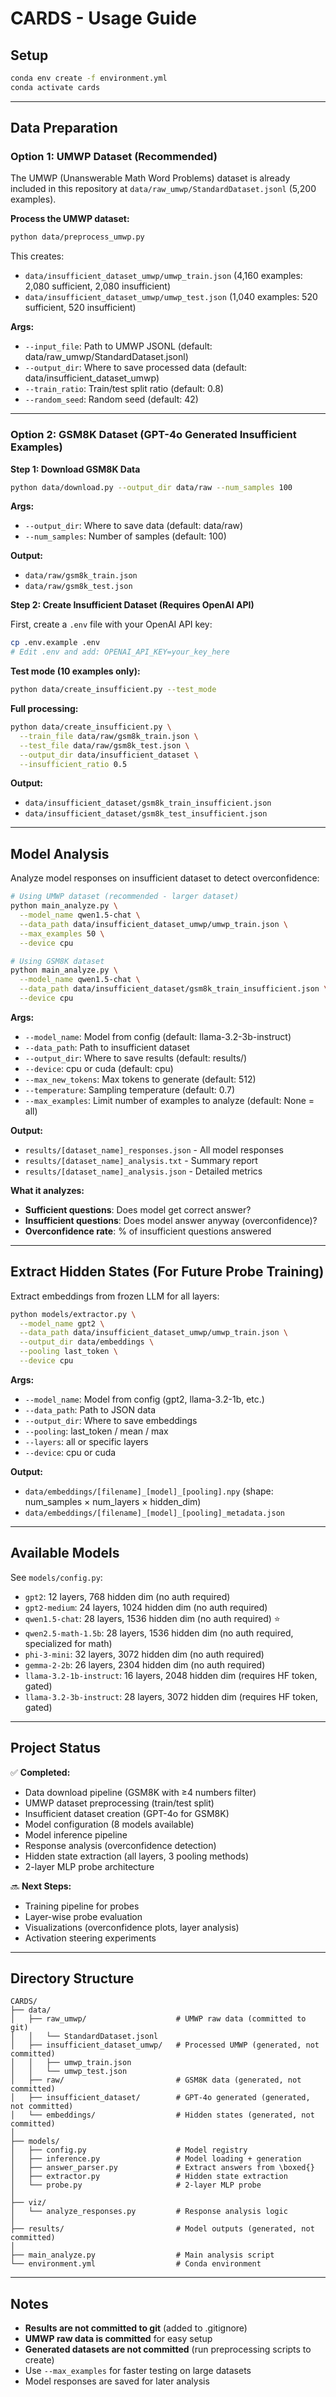 # CARDS - Usage Guide

## Setup

```bash
conda env create -f environment.yml
conda activate cards
```

---

## Data Preparation

### Option 1: UMWP Dataset (Recommended)

The UMWP (Unanswerable Math Word Problems) dataset is already included in this repository at `data/raw_umwp/StandardDataset.jsonl` (5,200 examples).

**Process the UMWP dataset:**

```bash
python data/preprocess_umwp.py
```

This creates:
- `data/insufficient_dataset_umwp/umwp_train.json` (4,160 examples: 2,080 sufficient, 2,080 insufficient)
- `data/insufficient_dataset_umwp/umwp_test.json` (1,040 examples: 520 sufficient, 520 insufficient)

**Args:**
- `--input_file`: Path to UMWP JSONL (default: data/raw_umwp/StandardDataset.jsonl)
- `--output_dir`: Where to save processed data (default: data/insufficient_dataset_umwp)
- `--train_ratio`: Train/test split ratio (default: 0.8)
- `--random_seed`: Random seed (default: 42)

---

### Option 2: GSM8K Dataset (GPT-4o Generated Insufficient Examples)

**Step 1: Download GSM8K Data**

```bash
python data/download.py --output_dir data/raw --num_samples 100
```

**Args:**
- `--output_dir`: Where to save data (default: data/raw)
- `--num_samples`: Number of samples (default: 100)

**Output:**
- `data/raw/gsm8k_train.json`
- `data/raw/gsm8k_test.json`

**Step 2: Create Insufficient Dataset (Requires OpenAI API)**

First, create a `.env` file with your OpenAI API key:
```bash
cp .env.example .env
# Edit .env and add: OPENAI_API_KEY=your_key_here
```

**Test mode (10 examples only):**
```bash
python data/create_insufficient.py --test_mode
```

**Full processing:**
```bash
python data/create_insufficient.py \
  --train_file data/raw/gsm8k_train.json \
  --test_file data/raw/gsm8k_test.json \
  --output_dir data/insufficient_dataset \
  --insufficient_ratio 0.5
```

**Output:**
- `data/insufficient_dataset/gsm8k_train_insufficient.json`
- `data/insufficient_dataset/gsm8k_test_insufficient.json`

---

## Model Analysis

Analyze model responses on insufficient dataset to detect overconfidence:

```bash
# Using UMWP dataset (recommended - larger dataset)
python main_analyze.py \
  --model_name qwen1.5-chat \
  --data_path data/insufficient_dataset_umwp/umwp_train.json \
  --max_examples 50 \
  --device cpu

# Using GSM8K dataset
python main_analyze.py \
  --model_name qwen1.5-chat \
  --data_path data/insufficient_dataset/gsm8k_train_insufficient.json \
  --device cpu
```

**Args:**
- `--model_name`: Model from config (default: llama-3.2-3b-instruct)
- `--data_path`: Path to insufficient dataset
- `--output_dir`: Where to save results (default: results/)
- `--device`: cpu or cuda (default: cpu)
- `--max_new_tokens`: Max tokens to generate (default: 512)
- `--temperature`: Sampling temperature (default: 0.7)
- `--max_examples`: Limit number of examples to analyze (default: None = all)

**Output:**
- `results/[dataset_name]_responses.json` - All model responses
- `results/[dataset_name]_analysis.txt` - Summary report
- `results/[dataset_name]_analysis.json` - Detailed metrics

**What it analyzes:**
- **Sufficient questions**: Does model get correct answer?
- **Insufficient questions**: Does model answer anyway (overconfidence)?
- **Overconfidence rate**: % of insufficient questions answered

---

## Extract Hidden States (For Future Probe Training)

Extract embeddings from frozen LLM for all layers:

```bash
python models/extractor.py \
  --model_name gpt2 \
  --data_path data/insufficient_dataset_umwp/umwp_train.json \
  --output_dir data/embeddings \
  --pooling last_token \
  --device cpu
```

**Args:**
- `--model_name`: Model from config (gpt2, llama-3.2-1b, etc.)
- `--data_path`: Path to JSON data
- `--output_dir`: Where to save embeddings
- `--pooling`: last_token / mean / max
- `--layers`: all or specific layers
- `--device`: cpu or cuda

**Output:**
- `data/embeddings/[filename]_[model]_[pooling].npy` (shape: num_samples × num_layers × hidden_dim)
- `data/embeddings/[filename]_[model]_[pooling]_metadata.json`

---

## Available Models

See `models/config.py`:
- `gpt2`: 12 layers, 768 hidden dim (no auth required)
- `gpt2-medium`: 24 layers, 1024 hidden dim (no auth required)
- `qwen1.5-chat`: 28 layers, 1536 hidden dim (no auth required) ⭐
- `qwen2.5-math-1.5b`: 28 layers, 1536 hidden dim (no auth required, specialized for math)
- `phi-3-mini`: 32 layers, 3072 hidden dim (no auth required)
- `gemma-2-2b`: 26 layers, 2304 hidden dim (no auth required)
- `llama-3.2-1b-instruct`: 16 layers, 2048 hidden dim (requires HF token, gated)
- `llama-3.2-3b-instruct`: 28 layers, 3072 hidden dim (requires HF token, gated)

---

## Project Status

✅ **Completed:**
- Data download pipeline (GSM8K with ≥4 numbers filter)
- UMWP dataset preprocessing (train/test split)
- Insufficient dataset creation (GPT-4o for GSM8K)
- Model configuration (8 models available)
- Model inference pipeline
- Response analysis (overconfidence detection)
- Hidden state extraction (all layers, 3 pooling methods)
- 2-layer MLP probe architecture

🔜 **Next Steps:**
- Training pipeline for probes
- Layer-wise probe evaluation
- Visualizations (overconfidence plots, layer analysis)
- Activation steering experiments

---

## Directory Structure

```
CARDS/
├── data/
│   ├── raw_umwp/                    # UMWP raw data (committed to git)
│   │   └── StandardDataset.jsonl
│   ├── insufficient_dataset_umwp/   # Processed UMWP (generated, not committed)
│   │   ├── umwp_train.json
│   │   └── umwp_test.json
│   ├── raw/                         # GSM8K data (generated, not committed)
│   ├── insufficient_dataset/        # GPT-4o generated (generated, not committed)
│   └── embeddings/                  # Hidden states (generated, not committed)
│
├── models/
│   ├── config.py                    # Model registry
│   ├── inference.py                 # Model loading + generation
│   ├── answer_parser.py             # Extract answers from \boxed{}
│   ├── extractor.py                 # Hidden state extraction
│   └── probe.py                     # 2-layer MLP probe
│
├── viz/
│   └── analyze_responses.py         # Response analysis logic
│
├── results/                         # Model outputs (generated, not committed)
│
├── main_analyze.py                  # Main analysis script
└── environment.yml                  # Conda environment
```

---

## Notes

- **Results are not committed to git** (added to .gitignore)
- **UMWP raw data is committed** for easy setup
- **Generated datasets are not committed** (run preprocessing scripts to create)
- Use `--max_examples` for faster testing on large datasets
- Model responses are saved for later analysis
